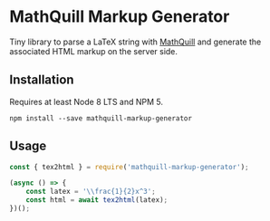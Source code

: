 # MathQuill Markup Generator

Tiny library to parse a LaTeX string with [MathQuill](http://mathquill.com/) and generate the associated HTML markup on the server side.

## Installation

Requires at least Node 8 LTS and NPM 5.

```shell
npm install --save mathquill-markup-generator
```

## Usage

```javascript 
const { tex2html } = require('mathquill-markup-generator');

(async () => {
    const latex = '\\frac{1}{2}x^3';
    const html = await tex2html(latex);
})();

```
